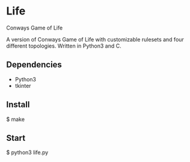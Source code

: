 # Life
Conways Game of Life

A version of Conways Game of Life with customizable rulesets and four different topologies.
Written in Python3 and C.

## Dependencies
* Python3
* tkinter

## Install
$ make  

## Start
$ python3 life.py
